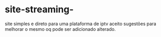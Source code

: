 # site-streaming-
site simples e direto para uma plataforma de iptv aceito sugestões para melhorar o mesmo oq pode ser adicionado alterado. 
